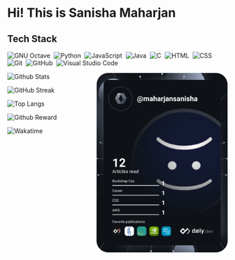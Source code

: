 # Hi! This is Sanisha Maharjan

## Tech Stack

![GNU Octave](https://img.shields.io/badge/-Octave-05122A?style=flat&logo=octave)&nbsp;
![Python](https://img.shields.io/badge/-Python-05122A?style=flat&logo=python)&nbsp;
![JavaScript](https://img.shields.io/badge/-JavaScript-05122A?style=flat&logo=javascript)&nbsp;
![Java](https://img.shields.io/badge/-Java-05122A?style=flat&logo=Java&logoColor=FFA518)&nbsp;
![C](https://img.shields.io/badge/-C-05122A?style=flat&logo=C&logoColor=A8B9CC)&nbsp;
![HTML](https://img.shields.io/badge/-HTML-05122A?style=flat&logo=HTML5)&nbsp;
![CSS](https://img.shields.io/badge/-CSS-05122A?style=flat&logo=CSS3&logoColor=1572B6)&nbsp;
![Git](https://img.shields.io/badge/-Git-05122A?style=flat&logo=git)&nbsp;
![GitHub](https://img.shields.io/badge/-GitHub-05122A?style=flat&logo=github)&nbsp;
![Visual Studio Code](https://img.shields.io/badge/-Visual%20Studio%20Code-05122A?style=flat&logo=visual-studio-code&logoColor=007ACC)&nbsp;

<p align="right">
    <a href="https://app.daily.dev/maharjansanisha">
        <img align="right" src="https://github.com/maharjansanisha/maharjansanisha/blob/main/devcard.svg" width="300" alt="Sanisha Maharjan's Dev Card" />
    </a>
</p>

![Github Stats](https://github-readme-stats.vercel.app/api?username=maharjansanisha&show_icons=true&theme=midnight-purple&count_private=true)

![GitHub Streak](https://github-readme-streak-stats.herokuapp.com/?user=maharjansanisha&theme=midnight-purple)

![Top Langs](https://github-readme-stats.vercel.app/api/top-langs/?username=maharjansanisha&theme=midnight-purple&hide=html&langs_count=10) 

![Github Reward](https://github-profile-trophy.vercel.app/?username=maharjansanisha&theme=dark_lover)

![Wakatime](https://wakatime.com/share/@af3ea727-76b2-498c-b8fc-21f599b2a711/fe14b0a8-092c-48d8-abdc-e33bfb9d2652.svg)
